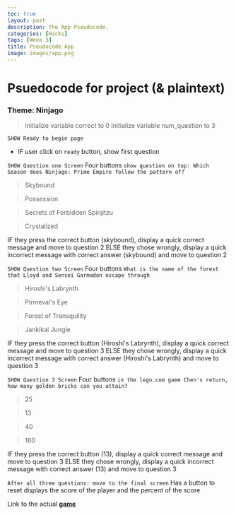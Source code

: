 ```yaml
---
toc: true
layout: post
description: The App Pseudocode.
categories: [Hacks]
tags: [Week 3]
title: Pseudocode App
image: images/app.png
---
```



# Psuedocode for project (& plaintext)

### Theme: Ninjago
> Initialize variable correct to 0
> Initialize variable num_question to 3

```SHOW Ready to begin page```
- IF user click on `ready` button, show first question

```SHOW Question one Screen```
Four buttons
`show question on top: Which Season does Ninjago: Prime Empire follow the pattern of?`
> Skybound

> Possession

> Secrets of Forbidden Spinjitzu

> Crystalized

IF they press the correct button (skybound), display a quick correct message and move to question 2
ELSE they chose wrongly, display a quick incorrect message with correct answer (skybound) and move to question 2

```SHOW Question two Screen```
Four buttons
`What is the name of the forest that Lloyd and Sensei Garmadon escape through`
> Hiroshi's Labrynth

> Pirmeval's Eye

> Forest of Transquility

> Jankikai Jungle

IF they press the correct button (Hiroshi's Labrynth), display a quick correct message and move to question 3
ELSE they chose wrongly, display a quick incorrect message with correct answer (Hiroshi's Labrynth) and move to question 3

```SHOW Question 3 Screen```
Four buttons
`in the lego.com game Chen's return, how many golden bricks can you attain?`
> 25

> 13

> 40

> 160

IF they press the correct button (13), display a quick correct message and move to question 3
ELSE they chose wrongly, display a quick incorrect message with correct answer (13) and move to question 3


```After all three questions: move to the final screen```
Has a button to reset
displays the score of the player and the percent of the score

Link to the actual **[game](https://studio.code.org/projects/applab/L_EtXz-_xJzQy9RqNqRXHCBddNPlxM3n9M4geru-Y1k)**